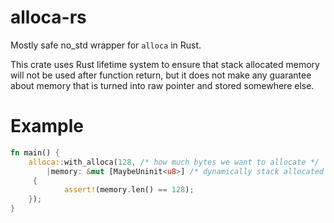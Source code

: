 # alloca-rs

Mostly safe no_std wrapper for `alloca` in Rust. 


This crate uses Rust lifetime system to ensure that stack allocated memory will not be used after function return, but it does not make any guarantee about memory that is turned into raw pointer and stored somewhere else. 

# Example

```rust
fn main() {
    alloca::with_alloca(128, /* how much bytes we want to allocate */
        |memory: &mut [MaybeUninit<u8>] /* dynamically stack allocated slice itself */|
     {
            assert!(memory.len() == 128);
    });
}
```